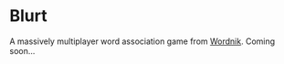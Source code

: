 Blurt
=====

A massively multiplayer word association game from
[Wordnik](http://wordnik.com). Coming soon...